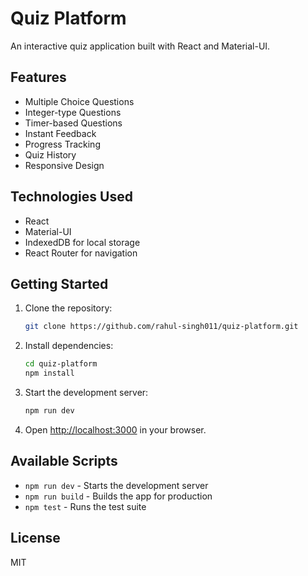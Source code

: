# Quiz Platform

An interactive quiz application built with React and Material-UI.

## Features

- Multiple Choice Questions
- Integer-type Questions
- Timer-based Questions
- Instant Feedback
- Progress Tracking
- Quiz History
- Responsive Design

## Technologies Used

- React
- Material-UI
- IndexedDB for local storage
- React Router for navigation

## Getting Started

1. Clone the repository:
   ```bash
   git clone https://github.com/rahul-singh011/quiz-platform.git
   ```

2. Install dependencies:
   ```bash
   cd quiz-platform
   npm install
   ```

3. Start the development server:
   ```bash
   npm run dev
   ```

4. Open [http://localhost:3000](http://localhost:3000) in your browser.

## Available Scripts

- `npm run dev` - Starts the development server
- `npm run build` - Builds the app for production
- `npm test` - Runs the test suite

## License

MIT
